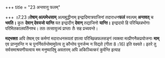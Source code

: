 +++
title = "23 अन्तवत्तु फलम्"

+++
॥7.23॥**तेषाम् अल्पमेधसाम्** अल्पबुद्धीनाम् इन्द्रादिमात्रयाजिनां
तदाराधन**फलं** स्वल्पम् **अन्तवत्** च **भवति।** कुतः **देवान् देवयजो
यान्ति** यत इन्द्रादीन् **देवान्** तद्याजिनो **यान्ति।** इन्द्रादयो हि
परिच्छिन्नभोगाः परिमितकालवर्तिनश्च। ततः तत्सायुज्यं प्राप्ताः तैः सह
प्रच्यवन्ते।  
  
**मद्भक्ता** अपि तेषाम् एव कर्मणां मदाराधनरूपतां ज्ञात्वा
परिच्छिन्नफलसङ्गं त्यक्त्वा मत्प्रीणनैकप्रयोजनाः **माम्** एव
प्राप्नुवन्ति न च पुनर्निवर्तन्तेमामुपेत्य तु कौन्तेय पुनर्जन्म न
विद्यते (गीता 8।16) इति वक्ष्यते। इतरे तु सर्वसमाश्रयणीयत्वाय मम
मनुष्यादिषु अवतारम् अपि अकिञ्चित्करं कुर्वन्ति इत्याह
